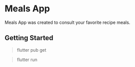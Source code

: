 # Meals App

Meals App was created to consult your favorite recipe meals.

## Getting Started

> flutter pub get

> flutter run
